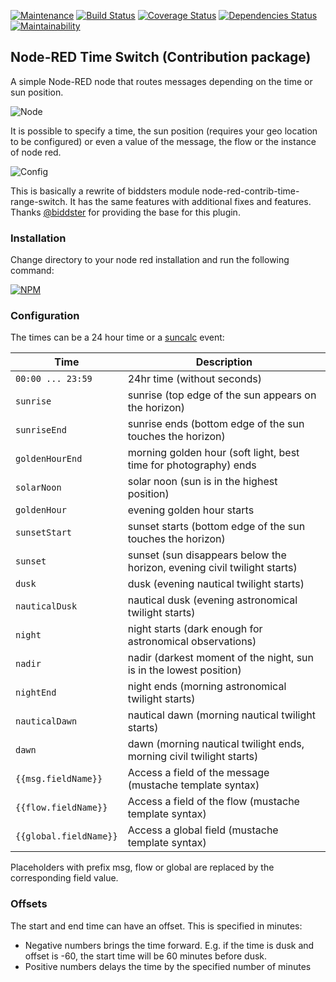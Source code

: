 [![Maintenance](https://img.shields.io/badge/Maintained%3F-yes-green.svg)](https://github.com/huzergackl/node-red-contrib-time-switch/graphs/commit-activity)
[![Build Status](https://travis-ci.com/huzergackl/node-red-contrib-time-switch.svg?branch=master)](https://travis-ci.com/huzergackl/node-red-contrib-time-switch) 
[![Coverage Status](https://coveralls.io/repos/github/huzergackl/node-red-contrib-time-switch/badge.svg?branch=master)](https://coveralls.io/github/huzergackl/node-red-contrib-time-switch?branch=master)
[![Dependencies Status](https://david-dm.org/huzergackl/node-red-contrib-time-switch.svg)](https://david-dm.org/huzergackl/node-red-contrib-time-switch)
[![Maintainability](https://img.shields.io/codeclimate/maintainability/huzergackl/node-red-contrib-time-switch)](https://codeclimate.com/github/huzergackl/node-red-contrib-time-switch)


## Node-RED Time Switch (Contribution package)

A simple Node-RED node that routes messages depending on the time or sun position.

![Node](https://raw.githubusercontent.com/huzergackl/node-red-contrib-time-switch/master/screenshots/screenshot_node.png)

It is possible to specify a time, the sun position (requires your geo location to be configured) or even a value of the message, the flow or the instance of node red.

![Config](https://raw.githubusercontent.com/huzergackl/node-red-contrib-time-switch/master/screenshots/screenshot_config.png)

This is basically a rewrite of biddsters module node-red-contrib-time-range-switch. It has the same features with additional fixes and features. Thanks [@biddster](https://github.com/biddster/node-red-contrib-time-range-switch) for providing the base for this plugin.


### Installation
 
Change directory to your node red installation and run the following command:

[![NPM](https://nodei.co/npm/node-red-contrib-time-switch.png)](https://nodei.co/npm/node-red-contrib-time-switch/)

 
### Configuration 
    
The times can be a 24 hour time or a [suncalc](https://github.com/mourner/suncalc) event:


| Time        | Description                                                              |
| --------------- | ------------------------------------------------------------------------ |
| `00:00 ... 23:59`       | 24hr time (without seconds)                    |
| `sunrise`       | sunrise (top edge of the sun appears on the horizon)                     |
| `sunriseEnd`    | sunrise ends (bottom edge of the sun touches the horizon)                |
| `goldenHourEnd` | morning golden hour (soft light, best time for photography) ends         |
| `solarNoon`     | solar noon (sun is in the highest position)                              |
| `goldenHour`    | evening golden hour starts                                               |
| `sunsetStart`   | sunset starts (bottom edge of the sun touches the horizon)               |
| `sunset`        | sunset (sun disappears below the horizon, evening civil twilight starts) |
| `dusk`          | dusk (evening nautical twilight starts)                                  |
| `nauticalDusk`  | nautical dusk (evening astronomical twilight starts)                     |
| `night`         | night starts (dark enough for astronomical observations)                 |
| `nadir`         | nadir (darkest moment of the night, sun is in the lowest position)       |
| `nightEnd`      | night ends (morning astronomical twilight starts)                        |
| `nauticalDawn`  | nautical dawn (morning nautical twilight starts)                         |
| `dawn`          | dawn (morning nautical twilight ends, morning civil twilight starts)     |
| `{{msg.fieldName}}`       | Access a field of the message (mustache template syntax)       |
| `{{flow.fieldName}}`       | Access a field of the flow (mustache template syntax)       |
| `{{global.fieldName}}`       | Access a global field (mustache template syntax)       |

Placeholders with prefix msg, flow or global are replaced by the corresponding field value.

### Offsets

The start and end time can have an offset. This is specified in minutes:
- Negative numbers brings the time forward. E.g. if the time is dusk and offset is -60, the start time will be 60 minutes before dusk.
- Positive numbers delays the time by the specified number of minutes
